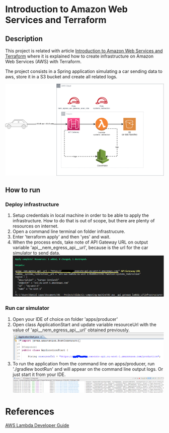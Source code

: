 # Introduction to Amazon Web Services and Terraform

## Description
This project is related with article [Introduction to Amazon Web Services and Terraform](https://danieljalopes.hashnode.dev/introduction-to-amazon-web-services-and-terraform) where it is explained how to create infrastructure on Amazon Web Services (AWS) with Terraform.

The project consists in a Spring application simulating a car sending data to aws, store it in a S3 bucket and create all related logs.


![aws infrastructure schematics](./documentation/schematics.drawio.png)


## How to run
### Deploy infrastructure
1. Setup credentials in local machine in order to be able to apply the infrastructure. How to do that is out of scope, but there are plenty of resources on internet.
2. Open a command line terminal on folder infrastrucure.
3. Enter 'terraform apply' and then 'yes' and wait.
4. When the process ends, take note of API Gateway URL on output variable 'api__nem_egress_api__url', because is the url for the car simulator to send data.
![command line terminal](./documentation/terraform_command_line_terminal.png)


### Run car simulator
1. Open your IDE of choice on folder 'apps/producer'
2. Open class ApplicationStart and update variable resourceUrl with the value of 'api__nem_egress_api__url' obtained previously.
![api GAteway url](./documentation/car_simulator_api_gateway_url.png)
3. To run the application from the command line on apps/producer, run './gradlew bootRun' and will appear on the command line output logs. Or just start it from your IDE.
![CAR SIMULATOR LOGS](./documentation/car_simulator_logs.png)


# References
[AWS Lambda Developer Guide](https://docs.aws.amazon.com/pdfs/lambda/latest/dg/lambda-dg.pdf#example_cross_AuroraRestLendingLibrary_section) 